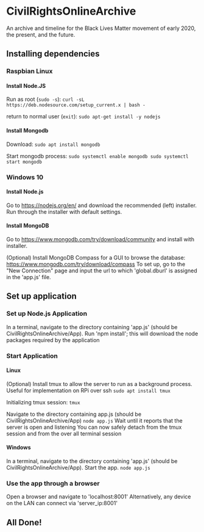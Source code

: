 # CivilRightsOnlineArchive

An archive and timeline for the Black Lives Matter movement of early 2020, the present, and the future.

## Installing dependencies

### Raspbian Linux
#### Install Node.JS
Run as root (`sudo -s`):
`curl -sL https://deb.nodesource.com/setup_current.x | bash -`

return to normal user (`exit`):
`sudo apt-get install -y nodejs`


#### Install Mongodb
Download:
`sudo apt install mongodb`

Start mongodb process:
`sudo systemctl enable mongodb
sudo systemctl start mongodb`


### Windows 10
#### Install Node.js
Go to https://nodejs.org/en/ and download the recommended (left) installer.
Run through the installer with default settings.


#### Install MongoDB
Go to https://www.mongodb.com/try/download/community and install with installer.

(Optional) Install MongoDB Compass for a GUI to browse the database: https://www.mongodb.com/try/download/compass
To set up, go to the "New Connection" page and input the url to which 'global.dburl' is assigned in the 'app.js' file.


## Set up application
### Set up Node.js Application
In a terminal, navigate to the directory containing 'app.js' (should be CivilRightsOnlineArchive/App).
Run 'npm install'; this will download the node packages required by the application


### Start Application
#### Linux
(Optional) Install tmux to allow the server to run as a background process. Useful for implementation on RPi over ssh
`sudo apt install tmux`

Initializing tmux session:
`tmux`

Navigate to the directory containing app.js (should be CivilRightsOnlineArchive/App)
`node app.js`
Wait until it reports that the server is open and listening
You can now safely detach from the tmux session and from the over all terminal session


#### Windows
In a terminal, navigate to the directory containing 'app.js' (should be CivilRightsOnlineArchive/App). Start the app.
`node app.js`


### Use the app through a browser
Open a browser and navigate to 'localhost:8001'
Alternatively, any device on the LAN can connect via 'server_ip:8001'


## All Done!
